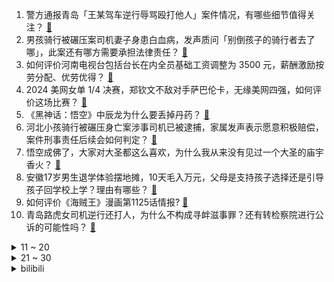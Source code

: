1. 警方通报青岛「王某驾车逆行辱骂殴打他人」案件情况，有哪些细节值得关注？ [:link:](https://www.zhihu.com/question/666081356)
2. 男孩骑行被碾压案司机妻子身患白血病，发声质问「别倒孩子的骑行者去了哪」，此案还有哪方需要承担法律责任？ [:link:](https://www.zhihu.com/question/666114609)
3. 如何评价河南电视台包括台长在内全员基础工资调整为 3500 元，薪酬激励按劳分配、优劳优得？ [:link:](https://www.zhihu.com/question/665755302)
4. 2024 美网女单 1/4 决赛，郑钦文不敌对手萨巴伦卡，无缘美网四强，如何评价这场比赛？ [:link:](https://www.zhihu.com/question/666154486)
5. 《黑神话：悟空》中辰龙为什么要丢掉丹药？ [:link:](https://www.zhihu.com/question/665966917)
6. 河北小孩骑行被碾压身亡案涉事司机已被逮捕，家属发声表示愿意积极赔偿，案件刑事责任后续会如何判定？ [:link:](https://www.zhihu.com/question/666110444)
7. 悟空成佛了，大家对大圣都这么喜欢，为什么我从来没有见过一个大圣的庙宇香火？ [:link:](https://www.zhihu.com/question/665752791)
8. 安徽17岁男生退学体验摆地摊，10天毛入万元，父母是支持孩子选择还是引导孩子回学校上学？理由有哪些？ [:link:](https://www.zhihu.com/question/665966807)
9. 如何评价《海贼王》漫画第1125话情报? [:link:](https://www.zhihu.com/question/666112485)
10. 青岛路虎女司机逆行还打人，为什么不构成寻衅滋事罪？还有转检察院进行公诉的可能性吗？ [:link:](https://www.zhihu.com/question/665755144)
<details>
<summary>11 ~ 20</summary>

11. 上海对个人消费者购买符合要求的家电、家装、家居产品，按销售价格的 15% 予以补贴，有何影响？ [:link:](https://www.zhihu.com/question/666085938)
12. 为什么微信不主动下架 App Store 来胁迫 Apple 取消 30% 抽成呢？ [:link:](https://www.zhihu.com/question/665993891)
13. 做一个听话的“乖孩子”是件好事吗？ [:link:](https://www.zhihu.com/question/595473201)
14. 教师职业，最重要的责任和义务是什么？ [:link:](https://www.zhihu.com/question/666033776)
15. 林平之快剑让令狐冲都能大吃一惊，如果向问天遇到，正面pk，胜负几何？ [:link:](https://www.zhihu.com/question/525729552)
16. 网络短篇漫画《小狐狸化形记》讲了什么？ [:link:](https://www.zhihu.com/question/665035766)
17. 如果战锤40k世界中，混沌邪神新添一员和4神一样强大的恶意神祗，会是哪种恶质？ [:link:](https://www.zhihu.com/question/453143069)
18. 如果魏蜀吴都能从《水浒传》里抽卡，会发生什么有趣的事情？ [:link:](https://www.zhihu.com/question/660642651)
19. 上海一中学通报学生体锻课晕倒无人问津，「教师失职行为将严肃处理」，如何看待此事？涉事方需承担什么责任？ [:link:](https://www.zhihu.com/question/666075571)
20. 打游戏的意义在哪？ [:link:](https://www.zhihu.com/question/644590507)
</details>
<details>
<summary>21 ~ 30</summary>

21. 程序员，上班没事做该怎么办？ [:link:](https://www.zhihu.com/question/621194172)
22. 发现我爸天天往手机游戏里充钱该怎么办？ [:link:](https://www.zhihu.com/question/665977246)
23. 作为面试官，面试时你会更注重长相还是经验？ [:link:](https://www.zhihu.com/question/666032487)
24. 如果苹果真的下架了微信的话，会发生什么？ [:link:](https://www.zhihu.com/question/666024251)
25. 为什么萝卜快跑在 2024 年 8 月底没有消息了? [:link:](https://www.zhihu.com/question/665247851)
26. 为什么《黑神话：悟空》大家定身术都喜欢用轻击，而不是等闪避存棍势定住直接重击呢？ [:link:](https://www.zhihu.com/question/665335639)
27. 普京抵达蒙古国正式访问，乌克兰外交部指责蒙古国未能逮捕普京，哪些信息值得关注？ [:link:](https://www.zhihu.com/question/666065454)
28. 为什么技术落后的铅酸电池还生产这么多，都产能过剩了？ [:link:](https://www.zhihu.com/question/659123218)
29. 孩子在国有行做客户经理，准备给他存1000万，会让他在单位过得舒服一些吗？ [:link:](https://www.zhihu.com/question/647964235)
30. 湖南一大桥上飞虫像下雪， 当地回应「是蜉蝣，至少 10 亿只」，蜉蝣为何会大量聚集？ [:link:](https://www.zhihu.com/question/665980635)
</details><details>
<summary>bilibili</summary>

</details>